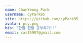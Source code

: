```yaml
---
name: ChanYeong Park
username: cyPark95
site: https://github.com/cyPark95
avatar: pcy.png
bio: "한땀 한땀 공부하기!!"
email: cas15987@gmail.com
---
```

